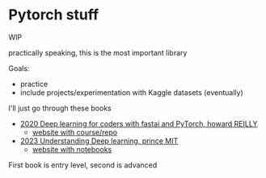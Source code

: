 # Pytorch stuff

WIP

practically speaking, this is the most important library

Goals:

* practice
* include projects/experimentation with Kaggle datasets (eventually)

I'll just go through these books

* [2020 Deep learning for coders with fastai and PyTorch, howard REILLY](https://www.amazon.com/Deep-Learning-Coders-fastai-PyTorch/dp/1492045527/)
  * [website with course/repo](https://course.fast.ai/)
* [2023 Understanding Deep learning, prince MIT](https://www.amazon.com/Understanding-Deep-Learning-Simon-Prince/dp/0262048647/)
  * [website with notebooks](https://udlbook.github.io/udlbook/)

First book is entry level, second is advanced

